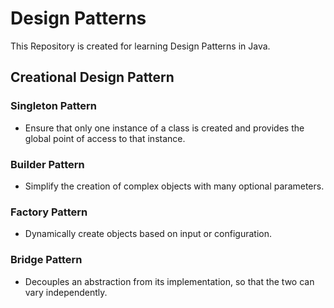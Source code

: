 # Design Patterns
This Repository is created for learning Design Patterns in Java.


## Creational Design Pattern
### Singleton Pattern
* Ensure that only one instance of a class is created and provides the global point of access to that instance.


### Builder Pattern 
* Simplify the creation of complex objects with many optional parameters.

### Factory Pattern
* Dynamically create objects based on input or configuration.

### Bridge Pattern
* Decouples an abstraction from its implementation, so that the two can vary independently.

